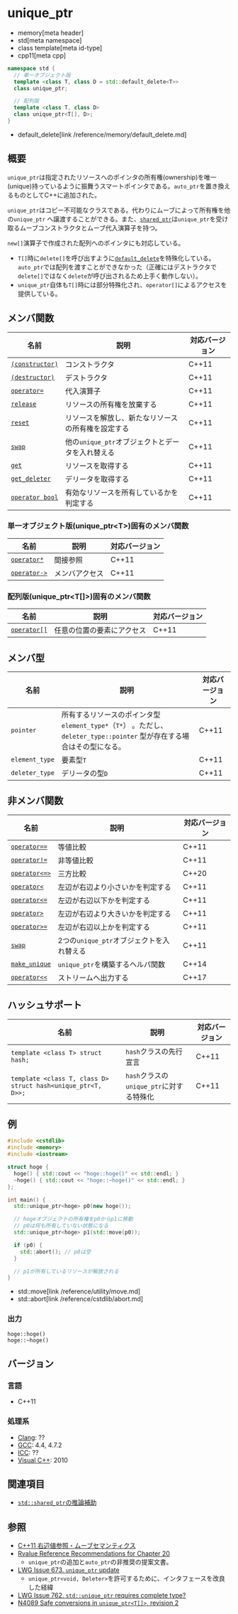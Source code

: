# unique_ptr
* memory[meta header]
* std[meta namespace]
* class template[meta id-type]
* cpp11[meta cpp]

```cpp
namespace std {
  // 単一オブジェクト版
  template <class T, class D = std::default_delete<T>>
  class unique_ptr;

  // 配列版
  template <class T, class D>
  class unique_ptr<T[], D>;
}
```
* default_delete[link /reference/memory/default_delete.md]

## 概要
`unique_ptr`は指定されたリソースへのポインタの所有権(ownership)を唯一(unique)持っているように振舞うスマートポインタである。`auto_ptr`を置き換えるものとしてC++に追加された。

`unique_ptr`はコピー不可能なクラスである。代わりにムーブによって所有権を他の`unique_ptr` へ譲渡することができる。また、[`shared_ptr`](/reference/memory/shared_ptr.md)は`unique_ptr`を受け取るムーブコンストラクタとムーブ代入演算子を持つ。

`new[]`演算子で作成された配列へのポインタにも対応している。

- `T[]`時に`delete[]`を呼び出すように[`default_delete`](/reference/memory/default_delete.md)を特殊化している。`auto_ptr`では配列を渡すことができなかった（正確にはデストラクタで`delete[]`ではなく`delete`が呼び出されるため上手く動作しない）。
- `unique_ptr`自体も`T[]`時には部分特殊化され、`operator[]`によるアクセスを提供している。


## メンバ関数

| 名前 | 説明 | 対応バージョン |
|-----------------------------------------------|--------------------------------------------------|-------|
| [`(constructor)`](unique_ptr/op_constructor.md) | コンストラクタ                               | C++11 |
| [`(destructor)`](unique_ptr/op_destructor.md) | デストラクタ                                   | C++11 |
| [`operator=`](unique_ptr/op_assign.md)      | 代入演算子                                       | C++11 |
| [`release`](unique_ptr/release.md)          | リソースの所有権を放棄する                       | C++11 |
| [`reset`](unique_ptr/reset.md)              | リソースを解放し、新たなリソースの所有権を設定する | C++11 |
| [`swap`](unique_ptr/swap.md)                | 他の`unique_ptr`オブジェクトとデータを入れ替える | C++11 |
| [`get`](unique_ptr/get.md)                  | リソースを取得する                               | C++11 |
| [`get_deleter`](unique_ptr/get_deleter.md)  | デリータを取得する                               | C++11 |
| [`operator bool`](unique_ptr/op_bool.md)    | 有効なリソースを所有しているかを判定する         | C++11 |


### 単一オブジェクト版(unique_ptr&lt;T&gt;)固有のメンバ関数

| 名前 | 説明 | 対応バージョン |
|------------------------------------------|----------------|-------|
| [`operator*`](unique_ptr/op_deref.md)  | 間接参照       | C++11 |
| [`operator->`](unique_ptr/op_arrow.md) | メンバアクセス | C++11 |


### 配列版(unique_ptr&lt;T[]&gt;)固有のメンバ関数

| 名前 | 説明 | 対応バージョン |
|---------------------------------------|----------------------------|-------|
| [`operator[]`](unique_ptr/op_at.md) | 任意の位置の要素にアクセス | C++11 |


## メンバ型

| 名前 | 説明 | 対応バージョン |
|----------------|---------------------------------|-------|
| `pointer`      | 所有するリソースのポインタ型`element_type*`（`T*`） 。ただし、`deleter_type::pointer` 型が存在する場合はその型になる。 | C++11 |
| `element_type` | 要素型`T` | C++11 |
| `deleter_type` | デリータの型`D` | C++11 |


## 非メンバ関数

| 名前 | 説明 | 対応バージョン |
|------------------------------------------------|-------------------------------------------|-------|
| [`operator==`](unique_ptr/op_equal.md)         | 等値比較                                  | C++11 |
| [`operator!=`](unique_ptr/op_not_equal.md)     | 非等値比較                                | C++11 |
| [`operator<=>`](unique_ptr/op_compare_3way.md) | 三方比較                                  | C++20 |
| [`operator<`](unique_ptr/op_less.md)           | 左辺が右辺より小さいかを判定する          | C++11 |
| [`operator<=`](unique_ptr/op_less_equal.md)    | 左辺が右辺以下かを判定する                | C++11 |
| [`operator>`](unique_ptr/op_greater.md)        | 左辺が右辺より大きいかを判定する          | C++11 |
| [`operator>=`](unique_ptr/op_greater_equal.md) | 左辺が右辺以上かを判定する                | C++11 |
| [`swap`](unique_ptr/swap_free.md)              | 2つの`unique_ptr`オブジェクトを入れ替える | C++11 |
| [`make_unique`](make_unique.md)                | `unique_ptr`を構築するヘルパ関数          | C++14 |
| [`operator<<`](unique_ptr/op_ostream.md)       | ストリームへ出力する                      | C++17 |

## ハッシュサポート

| 名前 | 説明 | 対応バージョン |
|--------------------------------------------------------------|------------------------------------------|-------|
| `template <class T> struct hash;`                            | `hash`クラスの先行宣言                   | C++11 |
| `template <class T, class D> struct hash<unique_ptr<T, D>>;` | `hash`クラスの`unique_ptr`に対する特殊化 | C++11 |


## 例
```cpp example
#include <cstdlib>
#include <memory>
#include <iostream>

struct hoge {
  hoge() { std::cout << "hoge::hoge()" << std::endl; }
  ~hoge() { std::cout << "hoge::~hoge()" << std::endl; }
};

int main() {
  std::unique_ptr<hoge> p0(new hoge());

  // hogeオブジェクトの所有権をp0からp1に移動
  // p0は何も所有していない状態になる
  std::unique_ptr<hoge> p1(std::move(p0));

  if (p0) {
    std::abort(); // p0は空
  }

  // p1が所有しているリソースが解放される
}
```
* std::move[link /reference/utility/move.md]
* std::abort[link /reference/cstdlib/abort.md]

### 出力
```
hoge::hoge()
hoge::~hoge()
```

## バージョン
### 言語
- C++11

### 処理系
- [Clang](/implementation.md#clang): ??
- [GCC](/implementation.md#gcc): 4.4, 4.7.2
- [ICC](/implementation.md#icc): ??
- [Visual C++](/implementation.md#visual_cpp): 2010


## 関連項目

- [`std::shared_ptr`の推論補助](/reference/memory/shared_ptr/op_deduction_guide.md)


## 参照
- [C++11 右辺値参照・ムーブセマンティクス](/lang/cpp11/rvalue_ref_and_move_semantics.md)
- [Rvalue Reference Recommendations for Chapter 20](http://www.open-std.org/jtc1/sc22/wg21/docs/papers/2005/n1856.html)
    - `unique_ptr`の追加と`auto_ptr`の非推奨の提案文書。
- [LWG Issue 673. `unique_ptr` update](http://www.open-std.org/jtc1/sc22/wg21/docs/lwg-defects.html#673)
    - `unique_ptr<void, Deleter>`を許可するために、インタフェースを改良した経緯
- [LWG Issue 762. `std::unique_ptr` requires complete type?](http://www.open-std.org/jtc1/sc22/wg21/docs/lwg-defects.html#762)
- [N4089 Safe conversions in `unique_ptr<T[]>`, revision 2](http://www.open-std.org/jtc1/sc22/wg21/docs/papers/2014/n4089.pdf)

